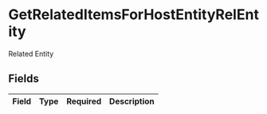 # GetRelatedItemsForHostEntityRelEntity

Related Entity


## Fields

| Field       | Type        | Required    | Description |
| ----------- | ----------- | ----------- | ----------- |